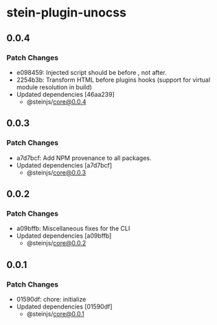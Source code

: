 # stein-plugin-unocss

## 0.0.4

### Patch Changes

- e098459: Injected script should be before </head>, not after.
- 2254b3b: Transform HTML before plugins hooks (support for virtual module resolution in build)
- Updated dependencies [46aa239]
  - @steinjs/core@0.0.4

## 0.0.3

### Patch Changes

- a7d7bcf: Add NPM provenance to all packages.
- Updated dependencies [a7d7bcf]
  - @steinjs/core@0.0.3

## 0.0.2

### Patch Changes

- a09bffb: Miscellaneous fixes for the CLI
- Updated dependencies [a09bffb]
  - @steinjs/core@0.0.2

## 0.0.1

### Patch Changes

- 01590df: chore: initialize
- Updated dependencies [01590df]
  - @steinjs/core@0.0.1
